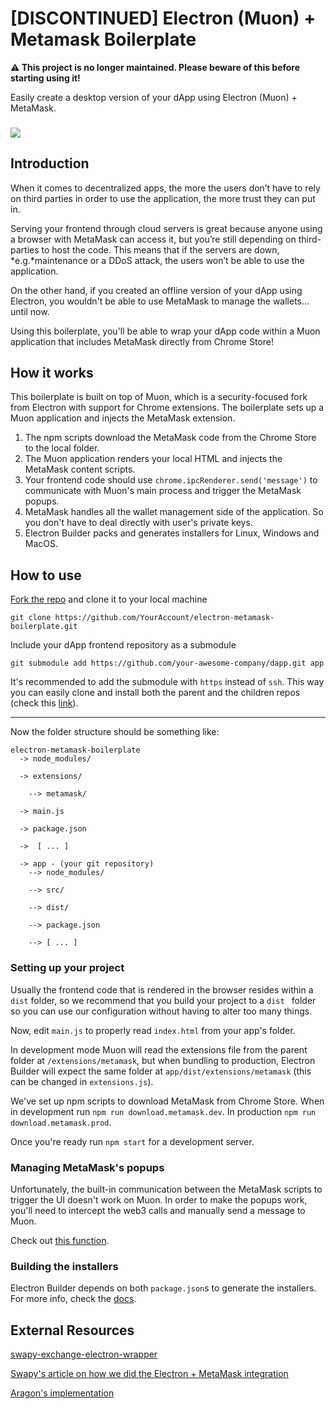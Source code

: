 # [DISCONTINUED] Electron (Muon) + Metamask Boilerplate

**⚠️ This project is no longer maintained. Please beware of this before starting using it!**

Easily create a desktop version of your dApp using Electron (Muon) + MetaMask.

### ![](https://cdn-images-1.medium.com/max/800/1*MYbvRTB7etsgyJGVarSFWQ.png)

## Introduction

When it comes to decentralized apps, the more the users don’t have to rely on third parties in order to use the application, the more trust they can put in.

Serving your frontend through cloud servers is great because anyone using a browser with MetaMask can access it, but you’re still depending on third-parties to host the code. This means that if the servers are down, *e.g.*maintenance or a DDoS attack, the users won’t be able to use the application.

On the other hand, if you created an offline version of your dApp using Electron, you wouldn't be able to  use MetaMask to manage the wallets... until now.

Using this boilerplate, you'll be able to wrap your dApp code within a Muon application that includes MetaMask directly from Chrome Store!



## How it works

This boilerplate is built on top of Muon, which is a security-focused fork from Electron with support for Chrome extensions. The boilerplate sets up a Muon application and injects the MetaMask extension. 

1. The npm scripts download the MetaMask code from the Chrome Store to the local folder.
2. The Muon application renders your local HTML and injects the MetaMask content scripts.
3. Your frontend code should use `chrome.ipcRenderer.send('message')` to communicate with Muon's main process and trigger the MetaMask popups.
4. MetaMask handles all the wallet management side of the application. So you don't have to deal directly with user's private keys.
5. Electron Builder packs and generates installers for Linux, Windows and MacOS.



## How to use

[Fork the repo](https://github.com/SwapyNetwork/electron-metamask-boilerplate#fork-destination-box) and clone it to your local machine

`git clone https://github.com/YourAccount/electron-metamask-boilerplate.git`



Include your dApp frontend repository as a submodule

`git submodule add https://github.com/your-awesome-company/dapp.git app`

It's recommended to add the submodule with `https` instead of `ssh`. This way you can easily clone and install both the parent and the children repos (check this [link](https://stackoverflow.com/questions/6031494/git-submodules-and-ssh-access)).

------

Now the folder structure should be something like:
```
electron-metamask-boilerplate
  -> node_modules/

  -> extensions/

    --> metamask/

  -> main.js

  -> package.json
  
  ->  [ ... ]

  -> app - (your git repository)
    --> node_modules/

    --> src/

    --> dist/

    --> package.json

    --> [ ... ]
```


### Setting up your project

Usually the frontend code that is rendered in the browser resides within a `dist` folder, so we recommend that you build your project to a `dist ` folder so you can use our configuration without having to alter too many things. 

Now, edit `main.js` to properly read `index.html` from your app's folder.

In development mode Muon will read the extensions file from the parent folder at `/extensions/metamask`, but when bundling to production, Electron Builder will expect the same folder at `app/dist/extensions/metamask` (this can be changed in `extensions.js`).

We've set up npm scripts to download MetaMask from Chrome Store. When in development run `npm run download.metamask.dev`. In production `npm run download.metamask.prod`.

Once you're ready run `npm start` for a development server.

### Managing MetaMask's popups

Unfortunately, the built-in communication between the MetaMask scripts to trigger the UI doesn't work on Muon. In order to make the popups work, you'll need to intercept the web3 calls and manually send a message to Muon.

Check out [this function](https://github.com/SwapyNetwork/electron-metamask-boilerplate/blob/master/your-app/index.js#L33).

### Building the installers

Electron Builder depends on both `package.json`s to generate the installers. For more info, check the [docs](https://www.electron.build/).



## External Resources

[swapy-exchange-electron-wrapper](https://github.com/SwapyNetwork/swapy-exchange-electron-wrapper)

[Swapy's article on how we did the Electron + MetaMask integration](https://medium.com/@SwapyNetwork/integrating-metamask-with-electron-a-simple-secure-and-non-intrusive-approach-517a04da1656)

[Aragon's implementation](https://blog.aragon.one/electron-metamask-secure-easy-to-use-dapps-5a9987d21034)

